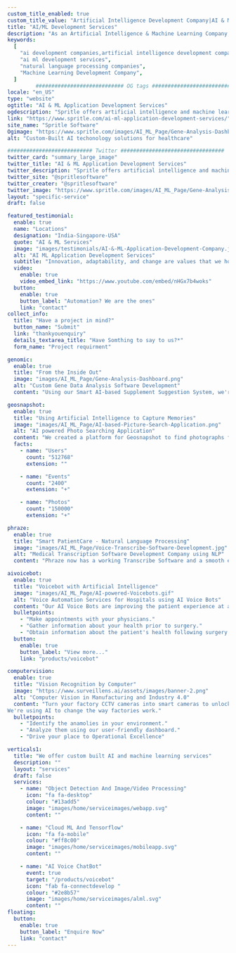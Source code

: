 ```yaml
---
custom_title_enabled: true
custom_title_value: "Artificial Intelligence Development Company|AI & ML Services in USA"
title: "AI/ML Development Services"
description: "As an Artificial Intelligence & Machine Learning Company, we offer advanced AI/ML services such as NLP, Voice Bots, Computer Vision, Image Processing in Industries & more."
keywords:
  [
    "ai development companies,artificial intelligence development company",
    "ai ml development services",
    "natural language processing companies",
    "Machine Learning Development Company",
  ]
         ############################ OG tags #################################
locale: "en_US"
type: "website"
ogtitle: "AI & ML Application Development Services"
ogdescription: "Spritle offers artificial intelligence and machine learning services such as NLP, voice bot, computer vision, image processing & more advanced services." 
link: "https://www.spritle.com/ai-ml-application-development-services/"
site_name: "Spritle Software"
Ogimage: "https://www.spritle.com/images/AI_ML_Page/Gene-Analysis-Dashboard.png.pagespeed.ce.n1n8Y7RGdR.png" 
alt: "Custom-Built AI techonology solutions for healthcare" 

########################### Twitter #################################
twitter_card: "summary_large_image"
twitter_title: "AI & ML Application Development Services"
twitter_description: "Spritle offers artificial intelligence and machine learning services such as NLP, voice bot, computer vision, image processing & more advanced services." 
twitter_site: "@spritlesoftware"
twitter_creater: "@spritlesoftware"
twitter_image: "https://www.spritle.com/images/AI_ML_Page/Gene-Analysis-Dashboard.png.pagespeed.ce.n1n8Y7RGdR.png" 
layout: "specific-service"
draft: false

featured_testimonial:
  enable: true
  name: "Locations"
  designation: "India-Singapore-USA"
  quote: "AI & ML Services"
  image: "images/testimonials/AI-&-ML-Application-Development-Company.jpg"
  alt: "AI ML Application Development Services"
  subtitle: "Innovation, adaptability, and change are values that we hold dear. We help you take your business to the next level with our AI and machine learning skills. <br/> <br/> We also have a decade of expertise assisting Enterprise, Startup, and Life Science Research firms in bridging the gap between smart solutions and AI implementations."
  video:
    enable: true
    video_embed_link: "https://www.youtube.com/embed/nHGx7b4woks"
  button:
    enable: true
    button_label: "Automation? We are the ones"
    link: "contact"
collect_info:
  title: "Have a project in mind?"
  button_name: "Submit"
  link: "thankyouenquiry"
  details_textarea_title: "Have Somthing to say to us?*"
  form_name: "Project requirment"

genomic:
  enable: true
  title: "From the Inside Out"
  image: "images/AI_ML_Page/Gene-Analysis-Dashboard.png"
  alt: "Custom Gene Data Analysis Software Development"
  content: "Using our Smart AI-based Supplement Suggestion System, we're bridging the Nutrigenomics gap between Nestle Health Science and patients to offer future healthcare."

geosnapshot:
  enable: true
  title: "Using Artificial Intelligence to Capture Memories"
  image: "images/AI_ML_Page/AI-based-Picture-Search-Application.png"
  alt: "AI powered Photo Searching Application"
  content: "We created a platform for Geosnapshot to find photographs fast and easily utilizing powerful AI technology, allowing participants to immediately find and download all of their photos."
  facts:
    - name: "Users"
      count: "512768"
      extension: ""

    - name: "Events"
      count: "2400"
      extension: "+"

    - name: "Photos"
      count: "150000"
      extension: "+"

phraze:
  enable: true
  title: "Smart PatientCare - Natural Language Processing"
  image: "images/AI_ML_Page/Voice-Transcribe-Software-Development.jpg"
  alt: "Medical Transcription Software Development Company using NLP"
  content: "Phraze now has a working Transcribe Software and a smooth experience, as well as Natural Language Processing and Speech Recognition, to assist Practitioners communicate with patients more effectively. "

aivoicebot:
  enable: true
  title: "Voicebot with Artificial Intelligence"
  image: "images/AI_ML_Page/AI-powered-Voicebots.gif"
  alt: "Voice Automation Services for Hospitals using AI Voice Bots"
  content: "Our AI Voice Bots are improving the patient experience at a Singapore Eye Hospital by establishing human-like conversations via phone calls."
  bulletpoints:
    - "Make appointments with your physicians."
    - "Gather information about your health prior to surgery."
    - "Obtain information about the patient's health following surgery."
  button:
    enable: true
    button_label: "View more..."
    link: "products/voicebot"

computervision:
  enable: true
  title: "Vision Recognition by Computer"
  image: "https://www.surveillens.ai/assets/images/banner-2.png"
  alt: "Computer Vision in Manufacturing and Industry 4.0"
  content: "Turn your factory CCTV cameras into smart cameras to unlock your floor's full potential!
We're using AI to change the way factories work."
  bulletpoints:
    - "Identify the anamolies in your environment."
    - "Analyze them using our user-friendly dashboard."
    - "Drive your place to Operational Excellence"

verticals1:
  title: "We offer custom built AI and machine learning services"
  description: ""
  layout: "services"
  draft: false
  services:
    - name: "Object Detection And Image/Video Processing"
      icon: "fa fa-desktop"
      colour: "#13add5"
      image: "images/home/serviceimages/webapp.svg"
      content: ""

    - name: "Cloud ML And Tensorflow"
      icon: "fa fa-mobile"
      colour: "#ff8c00"
      image: "images/home/serviceimages/mobileapp.svg"
      content: ""

    - name: "AI Voice ChatBot"
      event: true
      target: "/products/voicebot"
      icon: "fab fa-connectdevelop "
      colour: "#2e8b57"
      image: "images/home/serviceimages/alml.svg"
      content: ""
floating:
  button:
    enable: true
    button_label: "Enquire Now"
    link: "contact"
---
```

